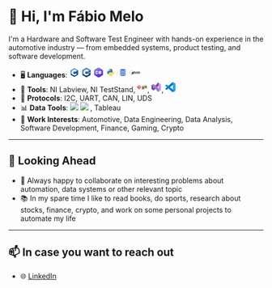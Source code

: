 # 👋 Hi, I'm Fábio Melo

I'm a Hardware and Software Test Engineer with hands-on experience in the automotive industry — from embedded systems, product testing, and software development.

- 🖥️ **Languages**: <code><img height="20" src="https://raw.githubusercontent.com/github/explore/main/topics/c/c.png"></code> <code><img height="20" src="https://raw.githubusercontent.com/github/explore/main/topics/cpp/cpp.png"></code> <code><img height="20" src="https://raw.githubusercontent.com/github/explore/main/topics/csharp/csharp.png"></code> <code><img height="20" src="https://raw.githubusercontent.com/github/explore/main/topics/python/python.png"></code> <code><img height="20" src="https://raw.githubusercontent.com/github/explore/main/topics/sql/sql.png"></code> <code><img height="20" src="https://raw.githubusercontent.com/github/explore/main/topics/bash/bash.png"></code>
- 🔧 **Tools**: NI Labview, NI TestStand, <code><img height="20" src="https://raw.githubusercontent.com/github/explore/main/topics/git/git.png"></code>, <code><img height="20" src="https://raw.githubusercontent.com/github/explore/main/topics/visual-studio/visual-studio.png"></code>, <code><img height="20" src="https://raw.githubusercontent.com/github/explore/main/topics/visual-studio-code/visual-studio-code.png"></code>
- 🚗 **Protocols**: I2C, UART, CAN, LIN, UDS
- 📊 **Data Tools**: <code><img height="20" src="https://img.icons8.com/color/48/000000/microsoft-excel-2019--v1.png"></code> <code><img height="20" src="https://img.icons8.com/color/48/000000/power-bi.png"></code>
, Tableau  
- 🧠 **Work Interests**: Automotive, Data Engineering, Data Analysis, Software Development, Finance, Gaming, Crypto


---

## 🚀 Looking Ahead

- 🤝 Always happy to collaborate on interesting problems about automation, data systems or other relevant topic  
- 📚 In my spare time I like to read books, do sports, research about stocks, finance, crypto, and work on some personal projects to automate my life

---

## 📫 In case you want to reach out

- 🌐 [LinkedIn](https://www.linkedin.com/in/fabiomelo6/)
